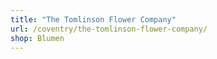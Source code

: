 ```yaml
---
title: "The Tomlinson Flower Company"
url: /coventry/the-tomlinson-flower-company/
shop: Blumen
---
```

